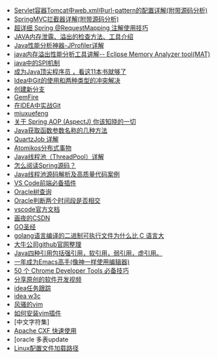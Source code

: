 [Servlet容器Tomcat中web.xml中url-pattern的配置详解(附带源码分析)]:http://www.cnblogs.com/fangjian0423/p/servletContainer-tomcat-urlPattern.html
[SpringMVC拦截器详解(附带源码分析)]:https://www.cnblogs.com/fangjian0423/p/springMVC-interceptor.html
[超详细 Spring @RequestMapping 注解使用技巧]:https://blog.csdn.net/u010429286/article/details/77973336
[JAVA内存泄露、溢出的检查方法、工具介绍]:https://www.cnblogs.com/xuxg/archive/2012/08/07/2627411.html
[Java性能分析神器-JProfiler详解]:https://www.cnblogs.com/AmilyWilly/p/7272160.html?utm_source=itdadao&utm_medium=referral
[java内存溢出性能分析工具讲解-- Eclipse Memory Analyzer tool(MAT)]:https://blog.csdn.net/liguiping2000/article/details/53925301
[java中的SPI机制]:https://blog.csdn.net/sigangjun/article/details/79071850
[成为Java顶尖程序员 ，看这11本书就够了]:https://blog.csdn.net/u012410733/article/details/51869105
[Idea中Git的使用和两种类型的冲突解决]:https://blog.csdn.net/sszgg2006/article/details/73342566 ""
[创建新分支]:https://blog.csdn.net/autfish/article/details/52513465
[基于spring+quartz的分布式定时任务框架]:https://www.cnblogs.com/aaronfeng/p/5537177.html
[GemFire]:http://docs.spring.io/spring-data-gemfire/docs/1.8.5.RELEASE/reference/html/#spring-gemfire-reference
[在IDEA中实战Git]:https://blog.csdn.net/autfish/article/details/52513465
[miuxuefeng]:https://www.liaoxuefeng.com/wiki/0013739516305929606dd18361248578c67b8067c8c017b000
[关于 Spring AOP (AspectJ) 你该知晓的一切]:https://blog.csdn.net/javazejian/article/details/56267036
[Java获取函数参数名称的几种方法]:https://blog.csdn.net/wwwwenl/article/details/53427039
[QuartzJob 详解]:https://blog.csdn.net/wjacketcn/article/details/51133098
[Atomikos分布式事物]:https://www.cnblogs.com/FlyHeLanMan/p/7767678.html
[Java线程池（ThreadPool）详解]:https://www.cnblogs.com/kuoAT/p/6714762.html 
[怎么阅读Spring源码？]:https://www.zhihu.com/question/21346206
[Java线程池源码解析及高质量代码案例]:https://www.aliyun.com/jiaocheng/585131.html
[VS Code前端必备插件]:https://blog.csdn.net/uisoul/article/details/78660839
[Oracle树查询]:https://www.cnblogs.com/yingsong/p/5035907.html
[Oracle判断两个时间段是否相交]:https://www.cnblogs.com/henuyuxiang/p/6904376.html
[vscode官方文档]:https://code.visualstudio.com/docs#vscode
[画夜的CSDN]:https://blog.csdn.net/zsr_251/article/category/2911639
[GO圣经]:https://books.studygolang.com/gopl-zh/
[golang语言编译的二进制可执行文件为什么比 C 语言大]:http://www.cnxct.com/why-golang-elf-binary-file-is-large-than-c/
[大牛公司github官网整理]:https://segmentfault.com/a/1190000009475248
[Java四种引用包括强引用，软引用，弱引用，虚引用。]:https://www.cnblogs.com/yw-ah/p/5830458.html
[一年成为Emacs高手(像神一样使用编辑器)]:https://blog.csdn.net/redguardtoo/article/details/7222501
[50 个 Chrome Developer Tools 必备技巧]:https://devopen.club/course/chromedevtools
[分享原创的软件开发视频]:https://devopen.club/
[idea任务跟踪]:https://blog.csdn.net/zhaoenweiex/article/details/79774288
[idea w3c]:https://www.w3cschool.cn/intellij_idea_doc/intellij_idea_doc-36y22cpb.html
[风骚的vim]:https://segmentfault.com/a/1190000009390275
[如何安装vim插件]:https://segmentfault.com/a/1190000008552449
[中文字符集编码]:https://www.cnblogs.com/finallyliuyu/archive/2013/05/10/3071023.html
[Apache CXF 快速使用]:https://blog.csdn.net/u012815136/article/details/82423530
[oracle 多表update]:https://www.cnblogs.com/franson-2016/p/5988303.html
[Linux配置文件加载路径]:https://www.jianshu.com/p/97609a414fd8


* [Servlet容器Tomcat中web.xml中url-pattern的配置详解(附带源码分析)]
* [SpringMVC拦截器详解(附带源码分析)]
* [超详细 Spring @RequestMapping 注解使用技巧]
* [JAVA内存泄露、溢出的检查方法、工具介绍]
* [Java性能分析神器-JProfiler详解]
* [java内存溢出性能分析工具讲解-- Eclipse Memory Analyzer tool(MAT)]
* [java中的SPI机制] 
* [成为Java顶尖程序员 ，看这11本书就够了]
* [Idea中Git的使用和两种类型的冲突解决]
* [创建新分支]
* [GemFire]
* [在IDEA中实战Git]
* [miuxuefeng]
* [关于 Spring AOP (AspectJ) 你该知晓的一切]
* [Java获取函数参数名称的几种方法]
* [QuartzJob 详解]
* [Atomikos分布式事物]
* [Java线程池（ThreadPool）详解]
* [怎么阅读Spring源码？]
* [Java线程池源码解析及高质量代码案例]
* [VS Code前端必备插件]
* [Oracle树查询]
* [Oracle判断两个时间段是否相交]
* [vscode官方文档]
* [画夜的CSDN]
* [GO圣经]
* [golang语言编译的二进制可执行文件为什么比 C 语言大]
* [大牛公司github官网整理]
* [Java四种引用包括强引用，软引用，弱引用，虚引用。]
* [一年成为Emacs高手(像神一样使用编辑器)]
* [50 个 Chrome Developer Tools 必备技巧]
* [分享原创的软件开发视频]
* [idea任务跟踪]
* [idea w3c]
* [风骚的vim]
* [如何安装vim插件]
* [中文字符集]
* [Apache CXF 快速使用]
* [oracle 多表update
* [Linux配置文件加载路径]
